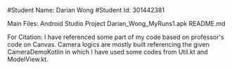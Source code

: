 #Student Name: Darian Wong
#Student Id: 301442381

Main Files:
Android Studio Project
Darian_Wong_MyRuns1.apk
README.md

For Citation:
I have referenced some part of my code based on professor's code on Canvas.
Camera logics are mostly built referencing the given CameraDemoKotlin in which I have used some codes from Util.kt and ModelView.kt.